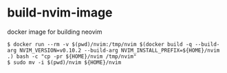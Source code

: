 # build-nvim-image
docker image for building neovim

```
$ docker run --rm -v $(pwd)/nvim:/tmp/nvim $(docker build -q --build-arg NVIM_VERSION=v0.10.2 --build-arg NVIM_INSTALL_PREFIX=${HOME}/nvim .) bash -c "cp -pr ${HOME}/nvim /tmp/nvim"
$ sudo mv -i $(pwd)/nvim ${HOME}/nvim
```
